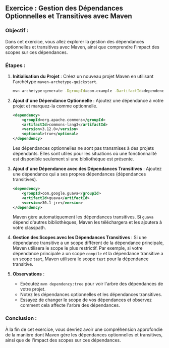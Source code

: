 ## Exercice : Gestion des Dépendances Optionnelles et Transitives avec Maven

### Objectif :
Dans cet exercice, vous allez explorer la gestion des dépendances optionnelles et transitives avec Maven, ainsi que comprendre l'impact des scopes sur ces dépendances.

### Étapes :

1. **Initialisation du Projet** :
   Créez un nouveau projet Maven en utilisant l'archétype `maven-archetype-quickstart`.

   ```bash
   mvn archetype:generate -DgroupId=com.example -DartifactId=dependency-management-test -DarchetypeArtifactId=maven-archetype-quickstart -DinteractiveMode=false
   ```

2. **Ajout d'une Dépendance Optionnelle** :
   Ajoutez une dépendance à votre projet et marquez-la comme optionnelle.

   ```xml
   <dependency>
       <groupId>org.apache.commons</groupId>
       <artifactId>commons-lang3</artifactId>
       <version>3.12.0</version>
       <optional>true</optional>
   </dependency>
   ```

   Les dépendances optionnelles ne sont pas transmises à des projets dépendants. Elles sont utiles pour les situations où une fonctionnalité est disponible seulement si une bibliothèque est présente.

3. **Ajout d'une Dépendance avec des Dépendances Transitives** :
   Ajoutez une dépendance qui a ses propres dépendances (dépendances transitives).

   ```xml
   <dependency>
       <groupId>com.google.guava</groupId>
       <artifactId>guava</artifactId>
       <version>30.1-jre</version>
   </dependency>
   ```

   Maven gère automatiquement les dépendances transitives. Si `guava` dépend d'autres bibliothèques, Maven les téléchargera et les ajoutera à votre classpath.

4. **Gestion des Scopes avec les Dépendances Transitives** :
   Si une dépendance transitive a un scope différent de la dépendance principale, Maven utilisera le scope le plus restrictif. Par exemple, si votre dépendance principale a un scope `compile` et la dépendance transitive a un scope `test`, Maven utilisera le scope `test` pour la dépendance transitive.

5. **Observations** :
    - Exécutez `mvn dependency:tree` pour voir l'arbre des dépendances de votre projet.
    - Notez les dépendances optionnelles et les dépendances transitives.
    - Essayez de changer le scope de vos dépendances et observez comment cela affecte l'arbre des dépendances.

### Conclusion :
À la fin de cet exercice, vous devriez avoir une compréhension approfondie de la manière dont Maven gère les dépendances optionnelles et transitives, ainsi que de l'impact des scopes sur ces dépendances.
